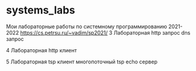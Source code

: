 # systems_labs
Мои лабораторные работы по системному программированию 2021-2022
https://cs.petrsu.ru/~vadim/sp2021/
3 Лабораторная
http запрос
dns запрос 

4 Лабораторная
http клиент

5 Лабораторная
tsp клиент
многопоточный tsp echo сервер
